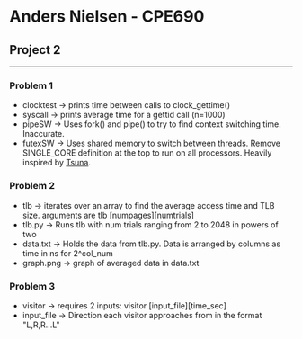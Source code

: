 # Anders Nielsen - CPE690
## Project 2
***
### Problem 1
- clocktest -> prints time between calls to clock_gettime()
- syscall   -> prints average time for a gettid call (n=1000)
- pipeSW    -> Uses fork() and pipe() to try to find context switching time. Inaccurate.
- futexSW   -> Uses shared memory to switch between threads. Remove SINGLE_CORE definition at the top to run on all processors. Heavily inspired by [Tsuna](https://blog.tsunanet.net/2010/11/how-long-does-it-take-to-make-context.html).

### Problem 2
- tlb       -> iterates over an array to find the average access time and TLB size. arguments are tlb [numpages][numtrials]
- tlb.py    -> Runs tlb with num trials ranging from 2 to 2048 in powers of two
- data.txt  -> Holds the data from tlb.py. Data is arranged by columns as time in ns for 2^col_num
- graph.png -> graph of averaged data in data.txt

### Problem 3
- visitor    -> requires 2 inputs: visitor [input_file][time_sec]
- input_file -> Direction each visitor approaches from in the format "L,R,R...L" 
